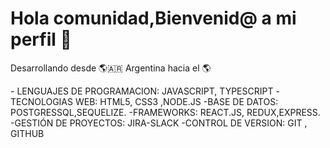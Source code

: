 
### <h1>Hola comunidad,Bienvenid@ a mi perfil 👋</h1> 
<p>Desarrollando desde 🌎🇦🇷 Argentina hacia el 🌎<p>
  <span>
    -  LENGUAJES DE PROGRAMACION:
          JAVASCRIPT, TYPESCRIPT
    -TECNOLOGIAS WEB:
          HTML5, CSS3 ,NODE.JS
    -BASE DE DATOS:
          POSTGRESSQL,SEQUELIZE.
    -FRAMEWORKS:
          REACT.JS, REDUX,EXPRESS.
    -GESTIÓN DE PROYECTOS:
          JIRA-SLACK
    -CONTROL DE VERSION:
          GIT , GITHUB
  </span>
<!--
**DeeRo-dev/DeeRo-dev** is a ✨ _special_ ✨ repository because its `README.md` (this file) appears on your GitHub profile.

Here are some ideas to get you started:

- 🔭 I’m currently working on ...
- 🌱 Actualmente estoy aprendiendo a aprender
- 👯 I’m looking to collaborate on ...
- 🤔 I’m looking for help with ...
- 💬 Ask me about ...
- 📫 How to reach me: ...
- 😄 Pronouns: ...
- ⚡ Fun fact: ...
-->
🌱 Actualmente estoy aprendiendo a aprender

